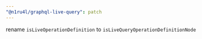 ```yaml
---
"@n1ru4l/graphql-live-query": patch
---
```


rename `isLiveOperationDefinition` to `isLiveQueryOperationDefinitionNode`

